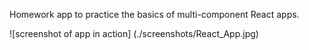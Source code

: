 Homework app to practice the basics of multi-component React apps.

![screenshot of app in action]
(./screenshots/React_App.jpg)